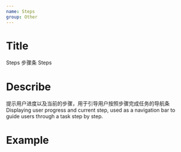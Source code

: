 ```yaml
---
name: Steps
group: Other
---
```


# Title

Steps 步骤条
Steps

# Describe

提示用户进度以及当前的步骤，用于引导用户按照步骤完成任务的导航条
Displaying user progress and current step, used as a navigation bar to guide users through a task step by step.

# Example

